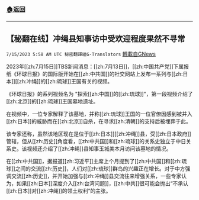 ###  [:house:返回](README.md)
---


## 【秘翻在线】冲绳县知事访中受欢迎程度果然不寻常
`7/15/2023 5:58 AM UTC 秘密翻譯組G-Translators` [轉載自GNews](https://gnews.org/articles/1462256)

2023年[[zh:7月15日]]TBS新闻消息：[[zh:7月13日]]，[[zh:中国共产党]]下属报纸《环球日报》的国际版开始在[[zh:中共国]]的社交网站上发布一系列与[[zh:日本]][[zh:冲绳]]的[[zh:琉球]]王国有关的视频。

《环球日报》的系列视频名为 "探索[[zh:中国]]的[[zh:琉球]]"，第一段视频介绍了[[zh:北京]]的[[zh:琉球]]王国墓地遗址。

在视频中，一位专家解释了该墓地，并称[[zh:琉球]]王国的一位官僚因感到被并入[[zh:日本]]的威胁而在[[zh:北京]]自杀，在寻求[[zh:清朝]]的支持后被埋葬于此。

该专家还称，虽然该地区现在是位于[[zh:日本]][[zh:冲绳]]县，受[[zh:日本政府]]管辖，但从[[zh:历史]]角度看，[[zh:中共国]]和[[zh:琉球]]的关系史独立于中日关系史。该视频还介绍了[[zh:冲绳]]县知事玉城美本月访问该墓地的情况。

在[[zh:中共国]]，据报道[[zh:习近平]]主席上个月提到了[[zh:中共国]]和[[zh:琉球]]之间的交流[[zh:历史]]，人们对[[zh:琉球]]群岛的兴趣正在增长。对于中方强调交流[[zh:历史]]，并开始加强与[[zh:冲绳]]县交流往来增强关系，一些专家认为，如果[[zh:日本]]深度介入[[zh:台湾问题]]，[[zh:中共]]很可能会抛出“不承认[[zh:日本]]对[[zh:冲绳]]的领土权利”的主张。
